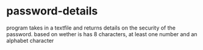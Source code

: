 # password-details
program takes in a textfile and returns details on the security of the password. based on wether is has 8 characters, at least one number and an alphabet character
